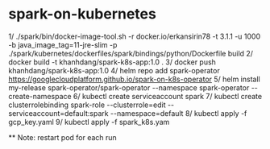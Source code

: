 # spark-on-kubernetes
1/ ./spark/bin/docker-image-tool.sh -r docker.io/erkansirin78 -t 3.1.1 -u 1000 -b java_image_tag=11-jre-slim -p ./spark/kubernetes/dockerfiles/spark/bindings/python/Dockerfile build
2/ docker build -t khanhdang/spark-k8s-app:1.0 .
3/ docker push khanhdang/spark-k8s-app:1.0
4/ helm repo add spark-operator https://googlecloudplatform.github.io/spark-on-k8s-operator
5/ helm install my-release spark-operator/spark-operator --namespace spark-operator --create-namespace
6/ kubectl create serviceaccount spark
7/ kubectl create clusterrolebinding spark-role --clusterrole=edit --serviceaccount=default:spark --namespace=default
8/ kubectl apply -f gcp_key.yaml 
9/ kubectl apply -f spark_k8s.yam

** Note: restart pod for each run
